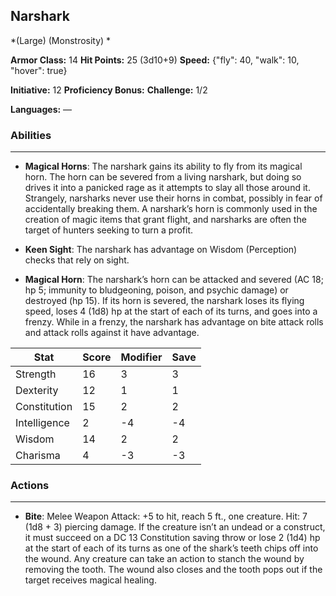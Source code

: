 ## Narshark
*(Large) (Monstrosity) *

**Armor Class:** 14
**Hit Points:** 25 (3d10+9)
**Speed:** {"fly": 40, "walk": 10, "hover": true}

**Initiative:** 12
**Proficiency Bonus:**
**Challenge:** 1/2

**Languages:** —

### Abilities
 --- 
- **Magical Horns**: The narshark gains its ability to fly from its magical horn. The horn can be severed from a living narshark, but doing so drives it into a panicked rage as it attempts to slay all those around it. Strangely, narsharks never use their horns in combat, possibly in fear of accidentally breaking them. A narshark’s horn is commonly used in the creation of magic items that grant flight, and narsharks are often the target of hunters seeking to turn a profit.

- **Keen Sight**: The narshark has advantage on Wisdom (Perception) checks that rely on sight.

- **Magical Horn**: The narshark’s horn can be attacked and severed (AC 18; hp 5; immunity to bludgeoning, poison, and psychic damage) or destroyed (hp 15). If its horn is severed, the narshark loses its flying speed, loses 4 (1d8) hp at the start of each of its turns, and goes into a frenzy. While in a frenzy, the narshark has advantage on bite attack rolls and attack rolls against it have advantage.



| Stat | Score | Modifier | Save |
| ---- | ---- | ---- | ---- |
| Strength | 16 | 3 | 3 |
| Dexterity | 12 | 1 | 1 |
| Constitution | 15 | 2 | 2 |
| Intelligence | 2 | -4 | -4 |
| Wisdom | 14 | 2 | 2 |
| Charisma | 4 | -3 | -3 |

### Actions
 --- 
- **Bite**: Melee Weapon Attack: +5 to hit, reach 5 ft., one creature. Hit: 7 (1d8 + 3) piercing damage. If the creature isn’t an undead or a construct, it must succeed on a DC 13 Constitution saving throw or lose 2 (1d4) hp at the start of each of its turns as one of the shark’s teeth chips off into the wound. Any creature can take an action to stanch the wound by removing the tooth. The wound also closes and the tooth pops out if the target receives magical healing.

